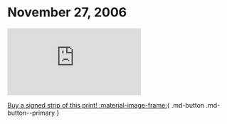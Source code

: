 # November 27, 2006

![](https://www.achewood.com/comic.php?date=11272006)

[Buy a signed strip of this print! :material-image-frame:](https://achewood-holiday-pop-up.myshopify.com/products/strip#11272006){ .md-button .md-button--primary }

